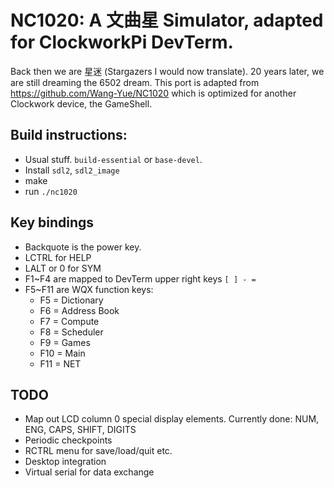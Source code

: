 # NC1020: A 文曲星 Simulator, adapted for ClockworkPi DevTerm.

Back then we are 星迷 (Stargazers I would now translate). 20 years later, we are still dreaming the 6502 dream.
This port is adapted from https://github.com/Wang-Yue/NC1020 which is optimized for another Clockwork device, the GameShell.

## Build instructions:
- Usual stuff. `build-essential` or `base-devel`.
- Install `sdl2`, `sdl2_image`
- make
- run `./nc1020`

## Key bindings
- Backquote is the power key.
- LCTRL for HELP
- LALT or 0 for SYM
- F1~F4 are mapped to DevTerm upper right keys `[ ] - =`
- F5~F11 are WQX function keys:
  - F5 = Dictionary
  - F6 = Address Book
  - F7 = Compute
  - F8 = Scheduler
  - F9 = Games
  - F10 = Main
  - F11 = NET

## TODO
- Map out LCD column 0 special display elements. Currently done: NUM, ENG, CAPS, SHIFT, DIGITS
- Periodic checkpoints
- RCTRL menu for save/load/quit etc.
- Desktop integration
- Virtual serial for data exchange
